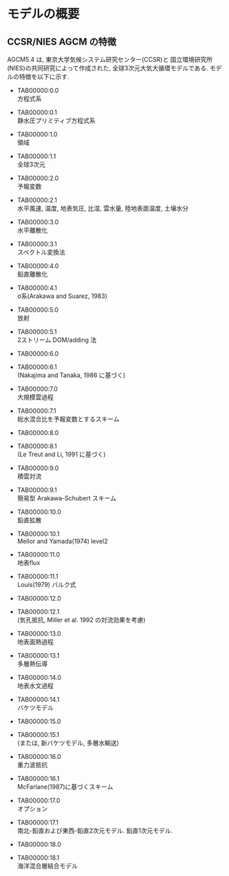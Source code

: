 # モデルの概要

## CCSR/NIES AGCM の特徴

AGCM5.4 は, 東京大学気候システム研究センター(CCSR)と 国立環境研究所(NIES)の共同研究によって作成された, 全球3次元大気大循環モデルである. モデルの特徴を以下に示す.

  - TAB00000:0.0  
    方程式系

  - TAB00000:0.1  
    静水圧プリミティブ方程式系

  - TAB00000:1.0  
    領域

  - TAB00000:1.1  
    全球3次元

  - TAB00000:2.0  
    予報変数

  - TAB00000:2.1  
    水平風速, 温度, 地表気圧, 比湿, 雲水量, 陸地表面温度, 土壌水分

  - TAB00000:3.0  
    水平離散化

  - TAB00000:3.1  
    スペクトル変換法

  - TAB00000:4.0  
    鉛直離散化

  - TAB00000:4.1  
    σ系(Arakawa and Suarez, 1983)

  - TAB00000:5.0  
    放射

  - TAB00000:5.1  
    2ストリーム DOM/adding 法

  - TAB00000:6.0

  - TAB00000:6.1  
    (Nakajima and Tanaka, 1986 に基づく)

  - TAB00000:7.0  
    大規模雲過程

  - TAB00000:7.1  
    総水混合比を予報変数とするスキーム

  - TAB00000:8.0

  - TAB00000:8.1  
    (Le Treut and Li, 1991 に基づく)

  - TAB00000:9.0  
    積雲対流

  - TAB00000:9.1  
    簡易型 Arakawa-Schubert スキーム

  - TAB00000:10.0  
    鉛直拡散

  - TAB00000:10.1  
    Mellor and Yamada(1974) level2

  - TAB00000:11.0  
    地表flux

  - TAB00000:11.1  
    Louis(1979) バルク式

  - TAB00000:12.0

  - TAB00000:12.1  
    (気孔抵抗, Miller et al. 1992 の対流効果を考慮)

  - TAB00000:13.0  
    地表面熱過程

  - TAB00000:13.1  
    多層熱伝導

  - TAB00000:14.0  
    地表水文過程

  - TAB00000:14.1  
    バケツモデル

  - TAB00000:15.0

  - TAB00000:15.1  
    (または, 新バケツモデル, 多層水輸送)

  - TAB00000:16.0  
    重力波抵抗

  - TAB00000:16.1  
    McFarlane(1987)に基づくスキーム

  - TAB00000:17.0  
    オプション

  - TAB00000:17.1  
    南北-鉛直および東西-鉛直2次元モデル. 鉛直1次元モデル.

  - TAB00000:18.0

  - TAB00000:18.1  
    海洋混合層結合モデル
